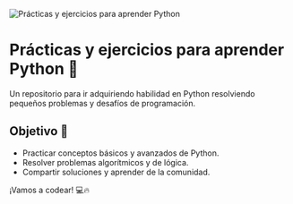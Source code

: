 ![Prácticas y ejercicios para aprender Python](https://repository-images.githubusercontent.com/956745233/dd7cff3e-6224-4824-bbe1-adbfcc8ac429)
# Prácticas y ejercicios para aprender Python 🐍

Un repositorio para ir adquiriendo habilidad en Python resolviendo pequeños problemas y desafíos de programación.  

## Objetivo 🎯
- Practicar conceptos básicos y avanzados de Python.
- Resolver problemas algorítmicos y de lógica.
- Compartir soluciones y aprender de la comunidad.

¡Vamos a codear! 💻🔥

